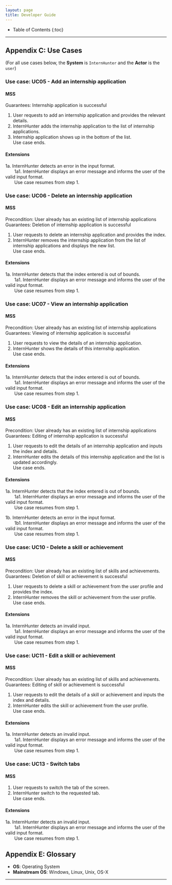 ```yaml
---
layout: page
title: Developer Guide
---
```

* Table of Contents
{:toc}

--------------------------------------------------------------------------------------------------------------------

## Appendix C: Use Cases

(For all use cases below, the **System** is `InternHunter` and the **Actor** is the `user`)

### Use case: UC05 - Add an internship application

#### MSS

Guarantees: Internship application is successful

1.  User requests to add an internship application and provides the relevant details.
2.  InternHunter adds the internship application to the list of internship applications.
3.  Internship application shows up in the bottom of the list. <br />
    Use case ends.

#### Extensions

1a. InternHunter detects an error in the input format. <br />
  1a1. InternHunter displays an error message and informs the user of the valid input format. <br />
  Use case resumes from step 1.


### Use case: UC06 - Delete an internship application

#### MSS

Precondition: User already has an existing list of internship applications <br />
Guarantees: Deletion of internship application is successful

1.  User requests to delete an internship application and provides the index.
2.  InternHunter removes the internship application from the list of internship applications and displays the new list. <br />
    Use case ends.

#### Extensions

1a. InternHunter detects that the index entered is out of bounds. <br />
  1a1. InternHunter displays an error message and informs the user of the valid input format. <br />
  Use case resumes from step 1.


### Use case: UC07 - View an internship application

#### MSS

Precondition: User already has an existing list of internship applications <br />
Guarantees: Viewing of internship application is successful

1.  User requests to view the details of an internship application.
2.  InternHunter shows the details of this internship application. <br />
    Use case ends.

#### Extensions

1a. InternHunter detects that the index entered is out of bounds. <br />
  1a1. InternHunter displays an error message and informs the user of the valid input format. <br />
  Use case resumes from step 1.
  
  
### Use case: UC08 - Edit an internship application

#### MSS

Precondition: User already has an existing list of internship applications <br />
Guarantees: Editing of internship application is successful

1.  User requests to edit the details of an internship application and inputs the index and details.
2.  InternHunter edits the details of this internship application and the list is updated accordingly. <br />
    Use case ends.

#### Extensions

1a. InternHunter detects that the index entered is out of bounds. <br />
  1a1. InternHunter displays an error message and informs the user of the valid input format. <br />
  Use case resumes from step 1.
  
1b. InternHunter detects an error in the input format. <br />
  1b1. InternHunter displays an error message and informs the user of the valid input format. <br />
  Use case resumes from step 1.

### Use case: UC10 - Delete a skill or achievement

#### MSS

Precondition: User already has an existing list of skills and achievements. </br>
Guarantees: Deletion of skill or achievement is successful

1.  User requests to delete a skill or achievement from the user profile and provides the index.
2.  InternHunter removes the skill or achievement from the user profile. </br>
    Use case ends.

#### Extensions

1a. InternHunter detects an invalid input. </br>
  1a1. InternHunter displays an error message and informs the user of the valid input format. </br>
  Use case resumes from step 1.

### Use case: UC11 - Edit a skill or achievement

#### MSS

Precondition: User already has an existing list of skills and achievements. </br>
Guarantees: Editing of skill or achievement is successful

1.  User requests to edit the details of a skill or achievement and inputs the index and details.
2.  InternHunter edits the skill or achievement from the user profile. </br>
    Use case ends.

#### Extensions
1a. InternHunter detects an invalid input. </br>
  1a1. InternHunter displays an error message and informs the user of the valid input format. </br>
  Use case resumes from step 1.


### Use case: UC13 - Switch tabs

#### MSS

1.  User requests to switch the tab of the screen.
2.  InternHunter switch to the requested tab. </br>
    Use case ends.

#### Extensions
1a. InternHunter detects an invalid input. </br>
  1a1. InternHunter displays an error message and informs the user of the valid input format. </br>
  Use case resumes from step 1.

## Appendix E: Glossary

* **OS**: Operating System
* **Mainstream OS**: Windows, Linux, Unix, OS-X

--------------------------------------------------------------------------------------------------------------------
